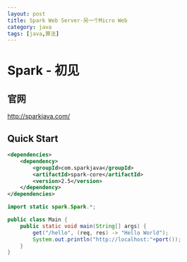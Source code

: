 ```yaml
---
layout: post
title: Spark Web Server-另一个Micro Web
category: java
tags: [java,算法]
---
```


# Spark - 初见 #

## 官网 ##

<http://sparkjava.com/>

## Quick Start ##

```xml 
<dependencies>
    <dependency>
        <groupId>com.sparkjava</groupId>
        <artifactId>spark-core</artifactId>
        <version>2.5</version>
    </dependency>
</dependencies>
```

```java
import static spark.Spark.*;

public class Main {
    public static void main(String[] args) {
        get("/hello", (req, res) -> "Hello World");
        System.out.println("http://localhost:"+port());
    }
}
```
